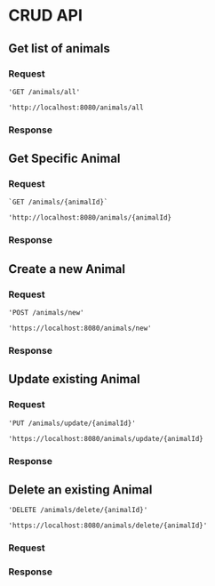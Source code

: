 # CRUD API

## Get list of animals

### Request

    'GET /animals/all'

    'http://localhost:8080/animals/all

### Response

## Get Specific Animal

### Request

    `GET /animals/{animalId}`

    'http://localhost:8080/animals/{animalId}

### Response


## Create a new Animal

### Request

    'POST /animals/new'

    'https://localhost:8080/animals/new'

### Response 

## Update existing Animal

### Request

    'PUT /animals/update/{animalId}'

    'https://localhost:8080/animals/update/{animalId}

### Response

## Delete an existing Animal

    'DELETE /animals/delete/{animalId}'

    'https://localhost:8080/animals/delete/{animalId}'

### Request

### Response 
